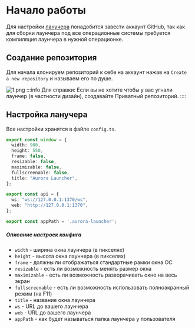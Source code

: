 # Начало работы

Для настройки [ланучера](https://github.com/AuroraTeam/Launcher) понадобится завести аккаунт GitHub, так как для сборки лаунчера под все операционные системы требуется компиляция лаунчера в нужной операционке.

## Создание репозитория

Для начала клонируем репозиторий к себе на аккаунт нажав на `Create a new repository` и называем его по душе.

![1.png](/foto-github/1.png)
:::info Для справки:
Если вы не хотите чтобы у вас угнали лаунчер (в частности дизайн), создавайте Приватный репозиторий.
::::

## Настройка ланучера

Все настройки хранятся в файле `config.ts`.

```ts
export const window = {
  width: 900,
  height: 550,
  frame: false,
  resizable: false,
  maximizable: false,
  fullscreenable: false,
  title: "Aurora Launcher",
};

export const api = {
  ws: "ws://127.0.0.1:1370/ws",
  web: "http://127.0.0.1:1370",
};

export const appPath = '.aurora-launcher';
```

##### Описание настроек конфига

- `width` - ширина окна лаунчера (в пикселях)
- `height` - высота окна лаунчера (в пикселях)
- `frame` - должны ли отображаться стандартные рамки окна ОС
- `resizable` - есть ли возможность менять размер окна
- `maximizable` - есть ли возможность разворачивать окно на весь экран
- `fullscreenable` - есть ли возможность использовать полноэкранный режим (на F11)
- `title` - название окна лаунчера
- `ws` - URL до вашего лаунчера
- `web` - URL до вашего лаунчера
- `appPath` - как будет называться папка лаунчера у пользователя
